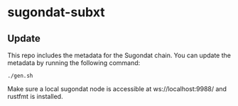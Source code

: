 # sugondat-subxt

## Update

This repo includes the metadata for the Sugondat chain. You can update the metadata by running the
following command:

    ./gen.sh

Make sure a local sugondat node is accessible at ws://localhost:9988/ and rustfmt is installed.